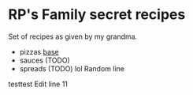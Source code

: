 # RP's Family secret recipes

Set of recipes as given by my grandma.

* pizzas
[base](./pizza/base.md)
* sauces (TODO)
* spreads (TODO)
lol
Random line

testtest
Edit line 11
